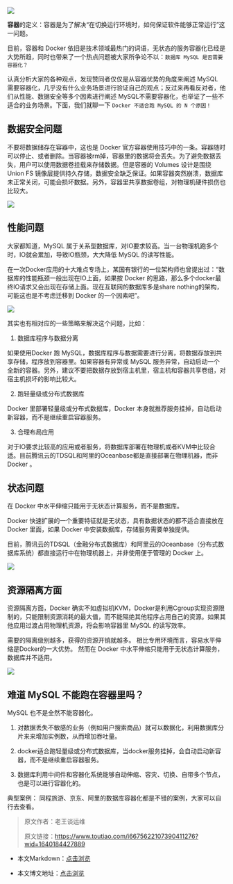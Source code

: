 ![](https://img1.dotnet9.com/2021/12/cover_31.png)

**容器**的定义：容器是为了解决“在切换运行环境时，如何保证软件能够正常运行”这一问题。

目前，容器和 Docker 依旧是技术领域最热门的词语，无状态的服务容器化已经是大势所趋，同时也带来了一个热点问题被大家所争论不以：`数据库 MySQL 是否需要容器化？`

认真分析大家的各种观点，发现赞同者仅仅是从容器优势的角度来阐述 MySQL 需要容器化，几乎没有什么业务场景进行验证自己的观点；反过来再看反对者，他们从性能、数据安全等多个因素进行阐述 MySQL不需要容器化，也举证了一些不适合的业务场景。下面，我们就聊一下 `Docker 不适合跑 MySQL 的 N 个原因！`

## 数据安全问题

不要将数据储存在容器中，这也是 Docker 官方容器使用技巧中的一条。容器随时可以停止、或者删除。当容器被rm掉，容器里的数据将会丢失。为了避免数据丢失，用户可以使用数据卷挂载来存储数据。但是容器的 Volumes 设计是围绕 Union FS 镜像层提供持久存储，数据安全缺乏保证。如果容器突然崩溃，数据库未正常关闭，可能会损坏数据。另外，容器里共享数据卷组，对物理机硬件损伤也比较大。

![](https://img1.dotnet9.com/2021/12/3101.png)

## 性能问题

大家都知道，MySQL 属于关系型数据库，对IO要求较高。当一台物理机跑多个时，IO就会累加，导致IO瓶颈，大大降低 MySQL 的读写性能。

在一次Docker应用的十大难点专场上，某国有银行的一位架构师也曾提出过：“数据库的性能瓶颈一般出现在IO上面，如果按 Docker 的思路，那么多个docker最终IO请求又会出现在存储上面。现在互联网的数据库多是share nothing的架构，可能这也是不考虑迁移到 Docker 的一个因素吧”。

![](https://img1.dotnet9.com/2021/12/3102.png)

其实也有相对应的一些策略来解决这个问题，比如：

1. 数据库程序与数据分离

如果使用Docker 跑 MySQL，数据库程序与数据需要进行分离，将数据存放到共享存储，程序放到容器里。如果容器有异常或 MySQL 服务异常，自动启动一个全新的容器。另外，建议不要把数据存放到宿主机里，宿主机和容器共享卷组，对宿主机损坏的影响比较大。

2. 跑轻量级或分布式数据库

Docker 里部署轻量级或分布式数据库，Docker 本身就推荐服务挂掉，自动启动新容器，而不是继续重启容器服务。

3. 合理布局应用

对于IO要求比较高的应用或者服务，将数据库部署在物理机或者KVM中比较合适。目前腾讯云的TDSQL和阿里的Oceanbase都是直接部署在物理机器，而非Docker 。

## 状态问题

在 Docker 中水平伸缩只能用于无状态计算服务，而不是数据库。

Docker 快速扩展的一个重要特征就是无状态，具有数据状态的都不适合直接放在 Docker 里面，如果 Docker 中安装数据库，存储服务需要单独提供。

目前，腾讯云的TDSQL（金融分布式数据库）和阿里云的Oceanbase（分布式数据库系统）都直接运行中在物理机器上，并非使用便于管理的 Docker 上。

![](https://img1.dotnet9.com/2021/12/3103.png)

## 资源隔离方面

资源隔离方面，Docker 确实不如虚拟机KVM，Docker是利用Cgroup实现资源限制的，只能限制资源消耗的最大值，而不能隔绝其他程序占用自己的资源。如果其他应用过渡占用物理机资源，将会影响容器里 MySQL 的读写效率。

需要的隔离级别越多，获得的资源开销就越多。 相比专用环境而言，容易水平伸缩是Docker的一大优势。 然而在 Docker 中水平伸缩只能用于无状态计算服务，数据库并不适用。

![](https://img1.dotnet9.com/2021/12/3104.png)

## 难道 MySQL 不能跑在容器里吗？

MySQL 也不是全然不能容器化。

1. 对数据丢失不敏感的业务（例如用户搜索商品）就可以数据化，利用数据库分片来来增加实例数，从而增加吞吐量。

2. docker适合跑轻量级或分布式数据库，当docker服务挂掉，会自动启动新容器，而不是继续重启容器服务。

3. 数据库利用中间件和容器化系统能够自动伸缩、容灾、切换、自带多个节点，也是可以进行容器化的。

典型案例： 同程旅游、京东、阿里的数据库容器化都是不错的案例，大家可以自行去查看。

>原文作者：老王谈运维
>
>原文链接：https://www.toutiao.com/i6675622107390411276?wid=1640184427889

- 本文Markdown：[点击浏览](https://github.com/dotnet9/dotnet9.com/blob/develop/doc/blog_contents/uploads/2021/12/2021-12-22_01.md)

- 本文博文地址：[点击浏览](https://dotnet9.com/1068)